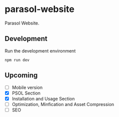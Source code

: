 # parasol-website
Parasol Website.

## Development
Run the development environment

`npm run dev`


## Upcoming

- [ ] Mobile version
- [x] PSOL Section
- [x] Installation and Usage Section
- [ ] Optimization, Minfication and Asset Compression
- [ ] SEO

